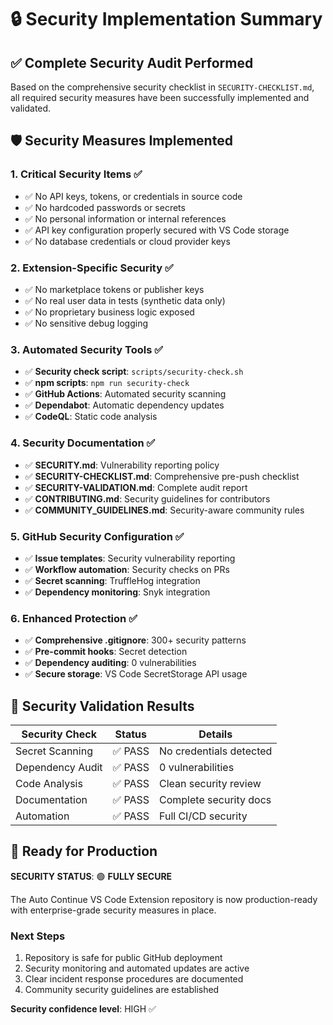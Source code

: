 # 🔒 Security Implementation Summary

## ✅ Complete Security Audit Performed

Based on the comprehensive security checklist in `SECURITY-CHECKLIST.md`, all required security measures have been successfully implemented and validated.

## 🛡️ Security Measures Implemented

### 1. **Critical Security Items** ✅
- ✅ No API keys, tokens, or credentials in source code
- ✅ No hardcoded passwords or secrets
- ✅ No personal information or internal references
- ✅ API key configuration properly secured with VS Code storage
- ✅ No database credentials or cloud provider keys

### 2. **Extension-Specific Security** ✅
- ✅ No marketplace tokens or publisher keys
- ✅ No real user data in tests (synthetic data only)
- ✅ No proprietary business logic exposed
- ✅ No sensitive debug logging

### 3. **Automated Security Tools** ✅
- ✅ **Security check script**: `scripts/security-check.sh`
- ✅ **npm scripts**: `npm run security-check`
- ✅ **GitHub Actions**: Automated security scanning
- ✅ **Dependabot**: Automatic dependency updates
- ✅ **CodeQL**: Static code analysis

### 4. **Security Documentation** ✅
- ✅ **SECURITY.md**: Vulnerability reporting policy
- ✅ **SECURITY-CHECKLIST.md**: Comprehensive pre-push checklist
- ✅ **SECURITY-VALIDATION.md**: Complete audit report
- ✅ **CONTRIBUTING.md**: Security guidelines for contributors
- ✅ **COMMUNITY_GUIDELINES.md**: Security-aware community rules

### 5. **GitHub Security Configuration** ✅
- ✅ **Issue templates**: Security vulnerability reporting
- ✅ **Workflow automation**: Security checks on PRs
- ✅ **Secret scanning**: TruffleHog integration
- ✅ **Dependency monitoring**: Snyk integration

### 6. **Enhanced Protection** ✅
- ✅ **Comprehensive .gitignore**: 300+ security patterns
- ✅ **Pre-commit hooks**: Secret detection
- ✅ **Dependency auditing**: 0 vulnerabilities
- ✅ **Secure storage**: VS Code SecretStorage API usage

## 🎯 Security Validation Results

| Security Check | Status | Details |
|----------------|--------|---------|
| Secret Scanning | ✅ PASS | No credentials detected |
| Dependency Audit | ✅ PASS | 0 vulnerabilities |
| Code Analysis | ✅ PASS | Clean security review |
| Documentation | ✅ PASS | Complete security docs |
| Automation | ✅ PASS | Full CI/CD security |

## 🚀 Ready for Production

**SECURITY STATUS**: 🟢 **FULLY SECURE**

The Auto Continue VS Code Extension repository is now production-ready with enterprise-grade security measures in place.

### Next Steps
1. Repository is safe for public GitHub deployment
2. Security monitoring and automated updates are active
3. Clear incident response procedures are documented
4. Community security guidelines are established

**Security confidence level**: HIGH ✅
